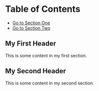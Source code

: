 # Table of Contents

- [Go to Section One](#sectionOne)
- [Go to Section Two](#sectionTwo)

<a name="sectionOne"></a>
## My First Header ##
This is some content in my first section.

<a name="sectionTwo"></a>
## My Second Header ##
This is some content in my second section.